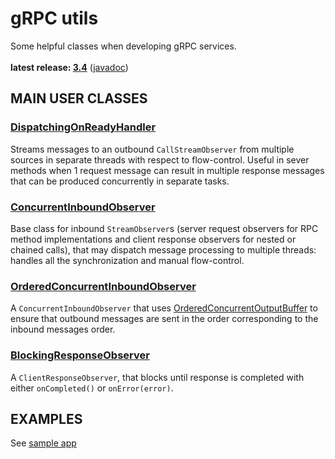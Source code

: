 # gRPC utils

Some helpful classes when developing gRPC services.<br/>
<br/>
**latest release: [3.4](https://search.maven.org/artifact/pl.morgwai.base/grpc-utils/3.4/jar)**
([javadoc](https://javadoc.io/doc/pl.morgwai.base/grpc-utils/3.4))


## MAIN USER CLASSES

### [DispatchingOnReadyHandler](src/main/java/pl/morgwai/base/grpc/utils/DispatchingOnReadyHandler.java)
Streams messages to an outbound `CallStreamObserver` from multiple sources in separate threads with respect to flow-control. Useful in sever methods when 1 request message can result in multiple response messages that can be produced concurrently in separate tasks.

### [ConcurrentInboundObserver](src/main/java/pl/morgwai/base/grpc/utils/ConcurrentInboundObserver.java)
Base class for inbound `StreamObserver`s (server request observers for RPC method implementations and client response observers for nested or chained calls), that may dispatch message processing to multiple threads: handles all the synchronization and manual flow-control.

### [OrderedConcurrentInboundObserver](src/main/java/pl/morgwai/base/grpc/utils/OrderedConcurrentInboundObserver.java)
A `ConcurrentInboundObserver` that uses [OrderedConcurrentOutputBuffer](https://github.com/morgwai/java-utils/blob/master/src/main/java/pl/morgwai/base/concurrent/OrderedConcurrentOutputBuffer.java) to ensure that outbound messages are sent in the order corresponding to the inbound messages order.

### [BlockingResponseObserver](src/main/java/pl/morgwai/base/grpc/utils/BlockingResponseObserver.java)
A `ClientResponseObserver`, that blocks until response is completed with either `onCompleted()` or `onError(error)`.


## EXAMPLES

See [sample app](sample)
